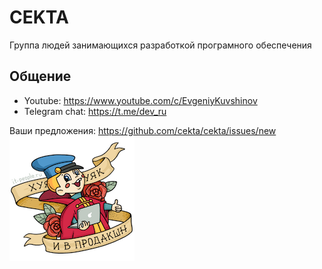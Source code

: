 # CEKTA

Группа людей занимающихся разработкой програмного обеспечения

## Общение

* Youtube: https://www.youtube.com/c/EvgeniyKuvshinov
* Telegram chat: https://t.me/dev_ru

Ваши предложения: https://github.com/cekta/cekta/issues/new
![Хуякхуяк и в продакшен](resource/production.png)
